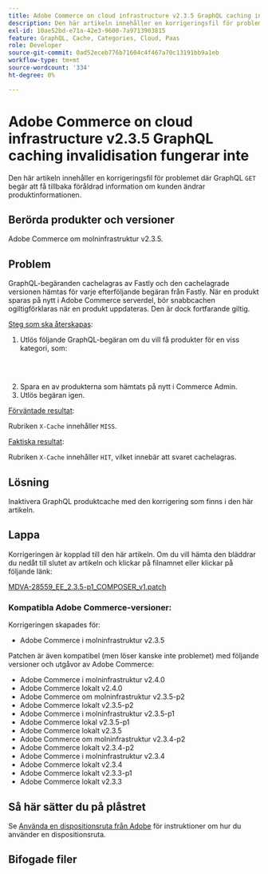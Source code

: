 ```yaml
---
title: Adobe Commerce on cloud infrastructure v2.3.5 GraphQL caching invalidisation fungerar inte
description: Den här artikeln innehåller en korrigeringsfil för problemet där GraphQL "GET" begär inaktuell information om kunden ändrar produktinformationen.
exl-id: 10ae52bd-e71a-42e3-9600-7a9713903815
feature: GraphQL, Cache, Categories, Cloud, Paas
role: Developer
source-git-commit: 0ad52eceb776b71604c4f467a70c13191bb9a1eb
workflow-type: tm+mt
source-wordcount: '334'
ht-degree: 0%

---
```


# Adobe Commerce on cloud infrastructure v2.3.5 GraphQL caching invalidisation fungerar inte

Den här artikeln innehåller en korrigeringsfil för problemet där GraphQL `GET` begär att få tillbaka föråldrad information om kunden ändrar produktinformationen.

## Berörda produkter och versioner

Adobe Commerce om molninfrastruktur v2.3.5.

## Problem

GraphQL-begäranden cachelagras av Fastly och den cachelagrade versionen hämtas för varje efterföljande begäran från Fastly. När en produkt sparas på nytt i Adobe Commerce serverdel, bör snabbcachen ogiltigförklaras när en produkt uppdateras. Den är dock fortfarande giltig.

<u>Steg som ska återskapas</u>:

1. Utlös följande GraphQL-begäran om du vill få produkter för en viss kategori, som:
   <pre><magento2-server>
    </pre>
1. Spara en av produkterna som hämtats på nytt i Commerce Admin.
1. Utlös begäran igen.

<u>Förväntade resultat</u>:

Rubriken `X-Cache` innehåller `MISS`.

<u>Faktiska resultat</u>:

Rubriken `X-Cache` innehåller `HIT`, vilket innebär att svaret cachelagras.

## Lösning

Inaktivera GraphQL produktcache med den korrigering som finns i den här artikeln.

## Lappa

Korrigeringen är kopplad till den här artikeln. Om du vill hämta den bläddrar du nedåt till slutet av artikeln och klickar på filnamnet eller klickar på följande länk:

[MDVA-28559\_EE\_2.3.5-p1\_COMPOSER\_v1.patch](assets/MDVA-28559_EE_2.3.5-p1_v1.composer.patch.zip)

### Kompatibla Adobe Commerce-versioner:

Korrigeringen skapades för:

* Adobe Commerce i molninfrastruktur v2.3.5

Patchen är även kompatibel (men löser kanske inte problemet) med följande versioner och utgåvor av Adobe Commerce:

* Adobe Commerce i molninfrastruktur v2.4.0
* Adobe Commerce lokalt v2.4.0
* Adobe Commerce om molninfrastruktur v2.3.5-p2
* Adobe Commerce lokalt v2.3.5-p2
* Adobe Commerce i molninfrastruktur v2.3.5-p1
* Adobe Commerce lokal v2.3.5-p1
* Adobe Commerce lokalt v2.3.5
* Adobe Commerce om molninfrastruktur v2.3.4-p2
* Adobe Commerce lokalt v2.3.4-p2
* Adobe Commerce i molninfrastruktur v2.3.4
* Adobe Commerce lokalt v2.3.4
* Adobe Commerce lokalt v2.3.3-p1
* Adobe Commerce lokalt v2.3.3

## Så här sätter du på plåstret

Se [Använda en dispositionsruta från Adobe](/help/how-to/general/how-to-apply-a-composer-patch-provided-by-magento.md) för instruktioner om hur du använder en dispositionsruta.

## Bifogade filer
